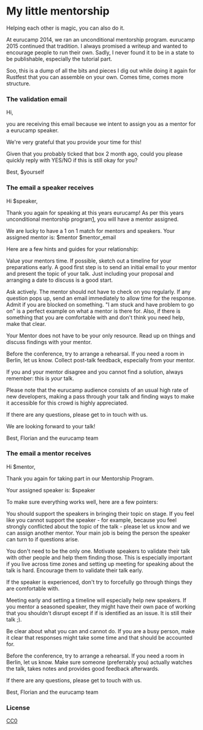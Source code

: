 # My little mentorship

Helping each other is magic, you can also do it.

At eurucamp 2014, we ran an unconditional mentorship program. eurucamp 2015 continued that tradition. I always promised a writeup and wanted to encourage people to run their own. Sadly, I never found it to be in a state to be publishable, especially the tutorial part.

Soo, this is a dump of all the bits and pieces I dig out while doing it again for Rustfest that you can assemble on your own. Comes time, comes more structure.

### The validation email

Hi,

you are receiving this email because we intent to assign you as a mentor for a eurucamp speaker.

We're very grateful that you provide your time for this!

Given that you probably ticked that box 2 month ago, could you please quickly reply with YES/NO if this is still okay for you?

Best,
$yourself

### The email a speaker receives

Hi $speaker,

Thank you again for speaking at this years eurucamp! As per this years unconditional mentorship program[1], you will have a mentor assigned.

We are lucky to have a 1 on 1 match for mentors and speakers. Your assigned mentor is: $mentor $mentor_email

Here are a few hints and guides for your relationship:

Value your mentors time. If possible, sketch out a timeline for your preparations early. A good first step is to send an initial email to your mentor and present the topic of your talk. Just including your proposal and arranging a date to discuss is a good start.

Ask actively. The mentor should not have to check on you regularly. If any question pops up, send an email immediately to allow time for the response. Admit if you are blocked on something. "I am stuck and have problem to go on" is a perfect example on what a mentor is there for. Also, if there is something that you are comfortable with and don't think you need help, make that clear.

Your Mentor does not have to be your only resource. Read up on things and discuss findings with your mentor.

Before the conference, try to arrange a rehearsal. If you need a room in Berlin, let us know. Collect post-talk feedback, especially from your mentor.

If you and your mentor disagree and you cannot find a solution, always remember: this is _your_ talk.

Please note that the eurucamp audience consists of an usual high rate of new developers, making a pass through your talk and finding ways to make it accessible for this crowd is highly appreciated.

If there are any questions, please get to in touch with us.

We are looking forward to your talk!

Best,
Florian and the eurucamp team

[1]: http://cfp.eurucamp.org/mentorship

### The email a mentor receives

Hi $mentor,

Thank you again for taking part in our Mentorship Program.

Your assigned speaker is: $speaker

<A description of the talk from the program commitees point of view and where they see points that can be problematic>

To make sure everything works well, here are a few pointers:

You should support the speakers in bringing their topic on stage. If you feel like you cannot support the speaker - for example, because you feel strongly conflicted about the topic of the talk - please let us know and we can assign another mentor. Your main job is being the person the speaker can turn to if questions arise.

You don't need to be the only one. Motivate speakers to validate their talk with other people and help them finding those. This is especially important if you live across time zones and setting up meeting for speaking about the talk is hard. Encourage them to validate their talk early.

If the speaker is experienced, don't try to forcefully go through things they are comfortable with.

Meeting early and setting a timeline will especially help new speakers. If you mentor a seasoned speaker, they might have their own pace of working that you shouldn't disrupt except if if is identified as an issue. It is still their talk ;).

Be clear about what you can and cannot do. If you are a busy person, make it clear that responses might take some time and that should be accounted for.

Before the conference, try to arrange a rehearsal. If you need a room in Berlin, let us know. Make sure someone (preferrably you) actually watches the talk, takes notes and provides good feedback afterwards.

If there are any questions, please get to touch with us.

Best,
Florian and the eurucamp team

### License

[CC0](https://creativecommons.org/choose/zero/)
